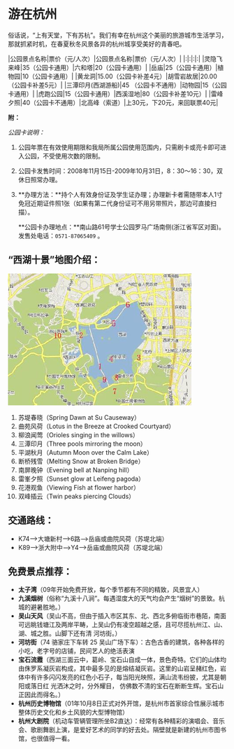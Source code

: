 # 游在杭州

俗话说，“上有天堂，下有苏杭”。我们有幸在杭州这个美丽的旅游城市生活学习，那就抓紧时机，在春夏秋冬风景各异的杭州城享受美好的青春吧。

|公园景点名称|票价（元/人次）|公园景点名称|票价（元/人次）|
|:|:|:|:|
|灵隐飞来峰|35（公园卡通用）|六和塔|20（公园卡通用）|
|岳庙|25（公园卡通用）|植物园|10（公园卡通用）|
|黄龙洞|15.00（公园卡补差4元）|胡雪岩故居|20.00（公园卡补差5元）|
|三潭印月(西湖游船)|45 （公园卡不通用）|动物园|15（公园卡通用）|
|虎跑公园|15（公园卡通用）|西溪湿地|80（公园卡补差10元）|
|雷峰夕照|40（公园卡不通用）|北高峰（索道）|上30元，下20元，来回联票40元|

**附：** 

*公园卡说明：*

1. 公园年票在有效使用期限和我局所属公园使用范围内，只需刷卡或亮卡即可进入公园，不受使用次数的限制。
2. 公园卡发售时间：2008年11月15日-2009年10月31日，8：30～16：30，双休日照常办理。
3. **办理方法：**持个人有效身份证及学生证办理；办理新卡者需随带本人1寸免冠近期证件照1张（如果有第二代身份证可不用另带照片，那边可直接扫描）。

	**公园卡办理地点：**南山路61号学士公园罗马广场南侧(浙江省军区对面)。发售处电话：`0571-87065409` 。

## “西湖十景”地图介绍： ##

![西湖十景](./Images/ten-scene.jpg)

1. 苏堤春晓（Spring Dawn at Su Causeway）
1. 曲苑风荷（Lotus in the Breeze at Crooked Courtyard）
1. 柳浪闻莺（Orioles singing in the willows）
1. 三潭印月（Three pools mirroring the moon）
1. 平湖秋月（Autumn Moon over the Calm Lake）
1. 断桥残雪（Melting Snow at Broken Bridge）
1. 南屏晚钟（Evening bell at Nanping hill）
1. 雷峯夕照（Sunset glow at Leifeng pagoda）
1. 花港观鱼（Viewing Fish at flower harbor）
1. 双峰插云（Twin peaks piercing Clouds）

## 交通路线： ##

- K74——>大塘新村——>6路——>岳庙或曲院风荷（苏堤北端）
- K89——>浙大附中——>Y4——>岳庙或曲院风荷（苏堤北端）

## 免费景点推荐： ##

- **太子湾**（09年开始免费开放，每个季节都有不同的精致，风景宜人）
- **九溪烟树**（俗称“九溪十八涧”。每遇湿度大的天气均会产生“烟树”的景致。杭城的避暑胜地。）
- **吴山天风**（吴山不高，但由于插入市区其东、北、西北多俯临街市巷陌，南面可远眺钱塘江及两岸平畴，上吴山仍有凌空超越之感，且可尽揽杭州江、山、湖、城之胜。山脚下还有清 河坊街。）
- **河坊街**（74 骆家庄下车转 25 吴山广场下车）：古色古香的建筑，各种各样的小吃，老字号的店铺，民间艺人的绝活表演
- **宝石流霞**（西湖三面云中，葛岭、宝石山自成一体，景色奇特。它们的山体均由侏罗系凝灰岩构成，其中最多见的是熔结凝灰岩。这里的山岩呈赭红色，岩体中有许多闪闪发亮的红色小石子，每当阳光映照，满山流韦纷披，尤其是朝阳或落日红 光洒沐之时，分外耀目， 仿佛数不清的宝石在断断生辉。宝石山正因此而得名。）
- **杭州历史博物馆**（01年10月8日正式对外开馆，是杭州市首家综合性展示城市整体历史文化和乡土风貌的大型博物馆）
- **杭州大剧院**（机动车管辆管理所坐B2直达）：经常有各种精彩的演唱会、音乐会、歌剧舞剧上演，是爱好艺术的同学的好去处。隔壁就是新建的杭州市图书馆，也很值得一看。